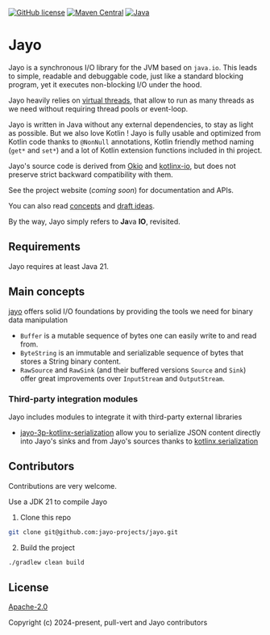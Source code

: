 [![GitHub license](https://img.shields.io/badge/license-Apache%20License%202.0-blue.svg?style=flat)](https://www.apache.org/licenses/LICENSE-2.0)
[![Maven Central](https://img.shields.io/maven-central/v/dev.jayo/jayo)](https://central.sonatype.com/artifact/dev.jayo/jayo)
[![Java](https://img.shields.io/badge/Java-21-ED8B00?logo=openjdk)](https://www.java.com/en/download/help/whatis_java.html)

# Jayo

Jayo is a synchronous I/O library for the JVM based on `java.io`. This leads to simple, readable and debuggable code,
just like a standard blocking program, yet it executes non-blocking I/O under the hood.

Jayo heavily relies on [virtual threads](https://wiki.openjdk.java.net/display/loom/Main), that allow to run as many
threads as we need without requiring thread pools or event-loop.

Jayo is written in Java without any external dependencies, to stay as light as possible. But we also love Kotlin ! Jayo
is fully usable and optimized from Kotlin code thanks to `@NonNull` annotations, Kotlin friendly method naming (`get*`
and `set*`) and a lot of Kotlin extension functions included in thi project.

Jayo's source code is derived from [Okio](https://github.com/square/okio) and
[kotlinx-io](https://github.com/Kotlin/kotlinx-io), but does not preserve strict backward compatibility with them.

See the project website (*coming soon*) for documentation and APIs.

You can also read [concepts](CONCEPT.md) and [draft ideas](DRAFT_IDEAS.md).

By the way, Jayo simply refers to **Ja**va **IO**, revisited.

## Requirements

Jayo requires at least Java 21.

## Main concepts

[jayo](./core) offers solid I/O foundations by providing the tools we need for binary data manipulation
* `Buffer` is a mutable sequence of bytes one can easily write to and read from.
* `ByteString` is an immutable and serializable sequence of bytes that stores a String binary content.
* `RawSource` and `RawSink` (and their buffered versions `Source` and `Sink`) offer great improvements over
`InputStream` and `OutputStream`.

### Third-party integration modules

Jayo includes modules to integrate it with third-party external libraries
* [jayo-3p-kotlinx-serialization](./third-party/kotlinx-serial) allow you to serialize JSON content directly into Jayo's sinks and
from Jayo's sources thanks to [kotlinx.serialization](https://github.com/Kotlin/kotlinx.serialization)

## Contributors

Contributions are very welcome.

Use a JDK 21 to compile Jayo

1. Clone this repo

```bash
git clone git@github.com:jayo-projects/jayo.git
```

2. Build the project

```bash
./gradlew clean build
```

## License

[Apache-2.0](https://opensource.org/license/apache-2-0)

Copyright (c) 2024-present, pull-vert and Jayo contributors
